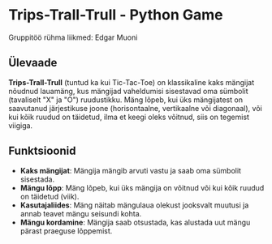 # Trips-Trall-Trull - Python Game

Gruppitöö rühma liikmed: Edgar Muoni

## Ülevaade

**Trips-Trall-Trull** (tuntud ka kui Tic-Tac-Toe) on klassikaline kaks mängijat nõudnud lauamäng, kus mängijad vaheldumisi sisestavad oma sümbolit (tavaliselt "X" ja "O") ruudustikku. Mäng lõpeb, kui üks mängijatest on saavutanud järjestikuse joone (horisontaalne, vertikaalne või diagonaal), või kui kõik ruudud on täidetud, ilma et keegi oleks võitnud, siis on tegemist viigiga.

## Funktsioonid

- **Kaks mängijat**: Mängija mängib arvuti vastu ja saab oma sümbolit sisestada.
- **Mängu lõpp**: Mäng lõpeb, kui üks mängija on võitnud või kui kõik ruudud on täidetud (viik).
- **Kasutajaliides**: Mäng näitab mängulaua olekust jooksvalt muutusi ja annab teavet mängu seisundi kohta.
- **Mängu kordamine**: Mängija saab otsustada, kas alustada uut mängu pärast praeguse lõppemist.
